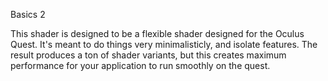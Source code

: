 Basics 2

This shader is designed to be a flexible shader designed for the Oculus Quest. It's meant to do things very minimalisticly, and isolate features. The result produces a ton of shader variants, but this creates maximum performance for your application to run smoothly on the quest.
